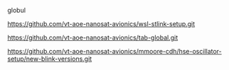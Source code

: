 globul

https://github.com/vt-aoe-nanosat-avionics/wsl-stlink-setup.git

https://github.com/vt-aoe-nanosat-avionics/tab-global.git

https://github.com/vt-aoe-nanosat-avionics/mmoore-cdh/hse-oscillator-setup/new-blink-versions.git
